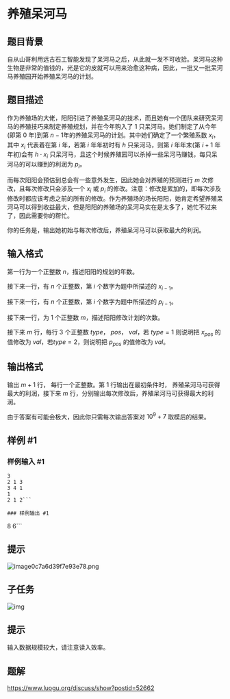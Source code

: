 # 养殖呆河马

## 题目背景

自从山哥利用远古石工智能发现了呆河马之后，从此就一发不可收拾。呆河马这种生物是非常的值钱的，光是它的皮就可以用来治愈这种病，因此，一批又一批呆河马养殖园开始养殖呆河马的计划。

## 题目描述

作为养殖场的大佬，阳阳引进了养殖呆河马的技术，而且她有一个团队来研究呆河马的养殖技巧来制定养殖规划，并在今年购入了 1 只呆河马。她们制定了从今年(即第 0 年)到第 $n-1$年的养殖呆河马的计划。其中她们确定了一个繁殖系数 $x_i$，其中 $x_i$ 代表着在第 $i$ 年，若第 $i$ 年年初时有 $h$ 只呆河马，则第 $i$ 年年末(第 $i+1$ 年年初)会有 $h\cdot x_i$ 只呆河马，且这个时候养殖园可以杀掉一些呆河马赚钱，每只呆河马的可以赚到的利润为 $p_i$。

而每次阳阳会预估到总会有一些意外发生，因此她会对养殖的预测进行 $m$ 次修改，且每次修改只会涉及一个 $x_i$ 或 $p_i$ 的修改。注意：修改是累加的，即每次涉及修改时都应该考虑之前的所有的修改。作为养殖场的场长阳阳，她肯定希望养殖呆河马可以得到收益最大，但是阳阳的养殖场的呆河马实在是太多了，她忙不过来了，因此需要你的帮忙。

你的任务是，输出她初始与每次修改后，养殖呆河马可以获取最大的利润。

## 输入格式

第一行为一个正整数 $n$，描述阳阳的规划的年数。

接下来一行，有 $n$ 个正整数，第 $i$ 个数字为题中所描述的 $x_{i-1}$。

接下来一行，有 $n$ 个正整数，第 $i$ 个数字为题中所描述的 $p_{i-1}$。

接下来一行，为 1 个正整数 $m$，描述阳阳修改计划的次数。

接下来 $m$ 行，每行 3 个正整数 $type$， $pos$， $val$，若 $type=1$ 则说明把 $x_{pos}$ 的值修改为 $val$，若$type=2$，则说明把 $p_{pos}$ 的值修改为 $val$。

## 输出格式

输出 $m+1$ 行， 每行一个正整数。第 1 行输出在最初条件时， 养殖呆河马可获得最大的利润，接下来 $m$ 行，分别输出每次修改后，养殖呆河马可获得最大的利润。

由于答案有可能会极大，因此你只需每次输出答案对 $10^9+7$ 取模后的结果。

## 样例 #1

### 样例输入 #1
```
3
2 1 3
3 4 1
1
2 1 2```

### 样例输出 #1

```
8
6```

## 提示

![image0c7a6d39f7e93e78.png](https://www.z4a.net/images/2018/07/23/image0c7a6d39f7e93e78.png)

## 子任务

![img](https://www.z4a.net/images/2018/07/23/image6c6181c113ca7d56.png)

## 提示

输入数据规模较大，请注意读入效率。

## 题解

https://www.luogu.org/discuss/show?postid=52662
